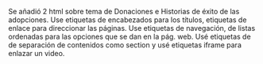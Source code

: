 Se añadió 2 html sobre tema de Donaciones e Historias de éxito de las adopciones.
Use etiquetas de encabezados para los títulos, etiquetas de enlace para direccionar las páginas.
Use etiquetas de navegación, de listas ordenadas para las opciones que se dan en la pág. web.
Usé etiquetas de de separación de contenidos como section y usé etiquetas iframe para enlazar un video.
